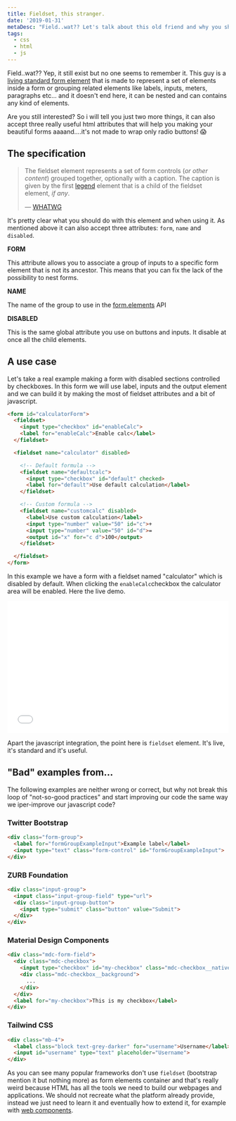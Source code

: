 ```yaml
---
title: Fieldset, this stranger.
date: '2019-01-31'
metaDesc: "Field..wat?? Let's talk about this old friend and why you should use it to group your form elements."
tags:
  - css
  - html
  - js
---
```


Field..wat?? Yep, it still exist but no one seems to remember it. This guy is a [living standard form element](https://html.spec.whatwg.org/multipage/form-elements.html#the-fieldset-element) that is made to represent a set of elements inside a form or grouping related elements like labels, inputs, meters, paragraphs etc... and it doesn't end here, it can be nested and can contains any kind of elements.

Are you still interested? So i will tell you just two more things, it can also accept three really useful html attributes that will help you making your beautiful forms aaaand....it's not made to wrap only radio buttons! 😱

## The specification

> The fieldset element represents a set of form controls (*or other content*) grouped together, optionally with a caption. The caption is given by the first [legend](https://html.spec.whatwg.org/multipage/form-elements.html#the-legend-element) element that is a child of the fieldset element, *if any*.
>
> — [WHATWG](https://html.spec.whatwg.org/multipage/form-elements.html#the-fieldset-element)

It's pretty clear what you should do with this element and when using it. As mentioned above it can also accept three attributes: `form`, `name` and `disabled`.

**FORM**

This attribute allows you to associate a group of inputs to a specific form element that is not its ancestor. This means that you can fix the lack of the possibility to nest forms.

**NAME**

The name of the group to use in the [form.elements](https://html.spec.whatwg.org/multipage/forms.html#dom-form-elements) API

**DISABLED**

This is the same global attribute you use on buttons and inputs. It disable at once all the child elements.



## A use case

Let's take a real example making a form with disabled sections controlled by checkboxes. In this form we will use label, inputs and the output element and we can build it by making the most of fieldset attributes and a bit of javascript.

```html
<form id="calculatorForm">
  <fieldset>
    <input type="checkbox" id="enableCalc">
    <label for="enableCalc">Enable calc</label>
  </fieldset>

  <fieldset name="calculator" disabled>

    <!-- Default formula -->
    <fieldset name="defaultcalc">
      <input type="checkbox" id="default" checked>
      <label for="default">Use default calculation</label>
    </fieldset>

    <!-- Custom formula -->
    <fieldset name="customcalc" disabled>
      <label>Use custom calculation</label>
      <input type="number" value="50" id="c">+
      <input type="number" value="50" id="d">=
      <output id="x" for="c d">100</output>
    </fieldset>

  </fieldset>
</form>
```

In this example we have a form with a fieldset named "calculator" which is disabled by default. When clicking the `enableCalc`checkbox the calculator area will be enabled. Here the live demo.

<iframe width="100%" height="300" src="//jsfiddle.net/equinusocio/2fm4Lksc/embedded/result,html/" allowfullscreen="allowfullscreen" allowpaymentrequest frameborder="0"></iframe>

Apart the javascript integration, the point here is `fieldset` element. It's live, it's standard and it's useful.

## "Bad" examples from...

The following examples are neither wrong or correct, but why not break this loop of "not-so-good practices" and start improving our code the same way we iper-improve our javascript code?

### Twitter Bootstrap

```html
<div class="form-group">
  <label for="formGroupExampleInput">Example label</label>
  <input type="text" class="form-control" id="formGroupExampleInput">
</div>
```
### ZURB Foundation
```html
<div class="input-group">
  <input class="input-group-field" type="url">
  <div class="input-group-button">
    <input type="submit" class="button" value="Submit">
  </div>
</div>
```
### Material Design Components
```html
<div class="mdc-form-field">
  <div class="mdc-checkbox">
    <input type="checkbox" id="my-checkbox" class="mdc-checkbox__native-control"/>
    <div class="mdc-checkbox__background">
      ...
    </div>
  </div>
  <label for="my-checkbox">This is my checkbox</label>
</div>
```
### Tailwind CSS
```html
<div class="mb-4">
  <label class="block text-grey-darker" for="username">Username</label>
  <input id="username" type="text" placeholder="Username">
</div>
```

As you can see many popular frameworks don't use `fieldset` (bootstrap mention it but nothing more) as form elements container and that's really weird because HTML has all the tools we need to build our webpages and applications. We should not recreate what the platform already provide, instead we just need to learn it and eventually how to extend it, for example with [web components](https://equinusocio.dev/blog/web-components-the-right-way).
